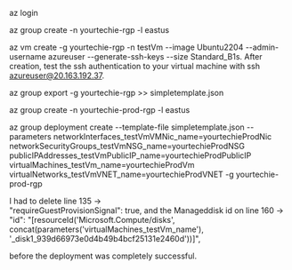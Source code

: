az login

az group create -n yourtechie-rgp -l eastus

az vm create -g yourtechie-rgp -n testVm --image Ubuntu2204 --admin-username azureuser --generate-ssh-keys  --size Standard_B1s. After creation, test the ssh authentication to your virtual machine with ssh azureuser@20.163.192.37.

az group export -g yourtechie-rgp >> simpletemplate.json

az group create -n yourtechie-prod-rgp -l eastus

az group deployment create --template-file simpletemplate.json --parameters networkInterfaces_testVmVMNic_name=yourtechieProdNic networkSecurityGroups_testVmNSG_name=yourtechieProdNSG publicIPAddresses_testVmPublicIP_name=yourtechieProdPublicIP virtualMachines_testVm_name=yourtechieProdVm virtualNetworks_testVmVNET_name=yourtechieProdVNET -g yourtechie-prod-rgp

I had to delete line 135 ->           
                            "requireGuestProvisionSignal": true,
and 
the Manageddisk id on line 160 ->                 
                                "id": "[resourceId('Microsoft.Compute/disks', concat(parameters('virtualMachines_testVm_name'), '_disk1_939d66973e0d4b49b4bcf25131e2460d'))]",


before the deployment was completely successful.